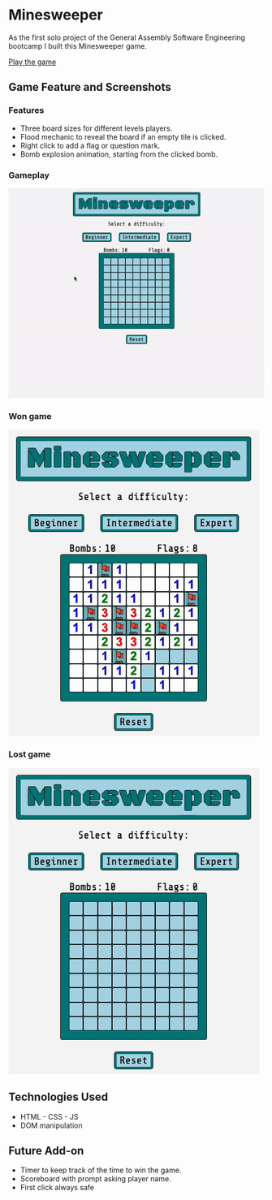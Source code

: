 # Minesweeper

As the first solo project of the General Assembly Software Engineering bootcamp I built this Minesweeper game.

[Play the game](https://reddyfede.github.io/Minesweeper/)

## Game Feature and Screenshots

### Features
- Three board sizes for different levels players.
- Flood mechanic to reveal the board if an empty tile is clicked.
- Right click to add a flag or question mark.
- Bomb explosion animation, starting from the clicked bomb.




### Gameplay

![Gameplay gif](./resources/gameplay.gif)

### Won game

![Gameplay gif](./resources/wonGame.gif)

### Lost game

![Gameplay gif](./resources/lostGame.gif)

## Technologies Used

- HTML - CSS - JS
- DOM manipulation

## Future Add-on

- Timer to keep track of the time to win the game.
- Scoreboard with prompt asking player name.
- First click always safe
